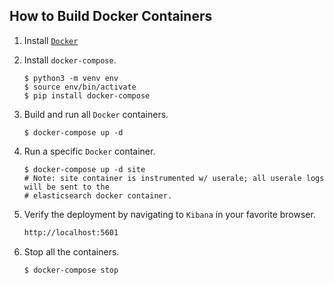 How to Build Docker Containers
------------------------------

1. Install [``Docker``](http://docker.com)
2. Install ``docker-compose``.
    ```
    $ python3 -m venv env
    $ source env/bin/activate
    $ pip install docker-compose
    ```
3. Build and run all ``Docker`` containers.
    ```
    $ docker-compose up -d
    ```
4. Run a specific ``Docker`` container.
    ```
    $ docker-compose up -d site
    # Note: site container is instrumented w/ userale; all userale logs will be sent to the
    # elasticsearch docker container.
    ```
5. Verify the deployment by navigating to ``Kibana`` in your favorite browser.
    ```sh
    http://localhost:5601
    ```

6. Stop all the containers.
    ```sh
    $ docker-compose stop
    ```

